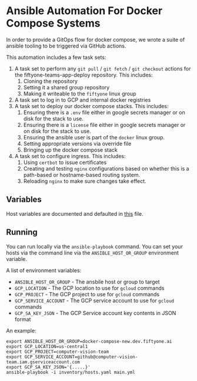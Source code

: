 # Ansible Automation For Docker Compose Systems

In order to provide a GitOps
flow for docker compose, we wrote a suite of ansible tooling
to be triggered via GitHub actions.

This automation includes a few task sets:

1. A task set to perform any `git pull` / `git fetch` / `git checkout`
   actions for the fiftyone-teams-app-deploy repository.
   This includes:
      1. Cloning the repository
      1. Setting it a shared group repository
      1. Making it writeable to the `fiftyone` linux group
1. A task set to log in to GCP and internal docker registries
1. A task set to deploy our docker compose stacks. This includes:
      1. Ensuring there is a `.env` file either in google secrets manager
         or on disk for the stack to use.
      1. Ensuring there is a `license` file either in google secrets manager
         or on disk for the stack to use.
      1. Ensuring the ansible user is part of the `docker` linux group.
      1. Setting appropriate versions via override file
      1. Bringing up the docker compose stack
1. A task set to configure ingress. This includes:
      1. Using `certbot` to issue certificates
      1. Creating and testing `nginx` configurations based on whether this
         is a path-based or hostname-based routing system.
      1. Reloading `nginx` to make sure changes take effect.

## Variables

Host variables are documented and defaulted in [this](group_vars/all.yaml) file.

## Running

You can run locally via the `ansible-playbook` command.
You can set your hosts via the command line via the `ANSIBLE_HOST_OR_GROUP`
environment variable.

A list of environment variables:

* `ANSIBLE_HOST_OR_GROUP` - The ansbile host or group to target
* `GCP_LOCATION` - The GCP location to use for `gcloud` commands
* `GCP_PROJECT` - The GCP project to use for `gcloud` commands
* `GCP_SERVICE_ACCOUNT` - The GCP service account to use for `gcloud` commands
* `GCP_SA_KEY_JSON` - The GCP Service account key contents in JSON format

An example:

```shell
export ANSIBLE_HOST_OR_GROUP=docker-compose-new.dev.fiftyone.ai
export GCP_LOCATION=us-central1
export GCP_PROJECT=computer-vision-team
export GCP_SERVICE_ACCOUNT=github@computer-vision-team.iam.gserviceaccount.com
export GCP_SA_KEY_JSON='{.....}'
ansible-playbook -i inventory/hosts.yaml main.yml
```
